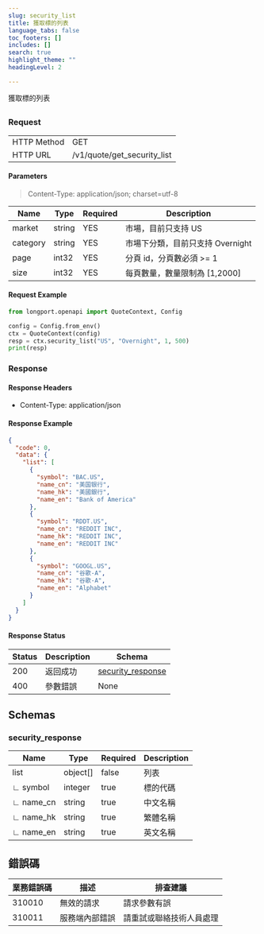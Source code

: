 ```yaml
---
slug: security_list
title: 獲取標的列表
language_tabs: false
toc_footers: []
includes: []
search: true
highlight_theme: ""
headingLevel: 2

---
```


獲取標的列表

## 

### Request

<table className="http-basic">
<tbody>
<tr><td className="http-basic-key">HTTP Method</td><td>GET</td></tr>
<tr><td className="http-basic-key">HTTP URL</td><td>/v1/quote/get_security_list
</td></tr>
</tbody>
</table>

#### Parameters

> Content-Type: application/json; charset=utf-8

| Name     | Type   | Required | Description                      |
| -------- | ------ | -------- | -------------------------------- |
| market   | string | YES      | 市場，目前只支持 US              |
| category | string | YES      | 市場下分類，目前只支持 Overnight |
| page     | int32  | YES      | 分頁 id，分頁數必須 >= 1         |
| size     | int32  | YES      | 每頁數量，數量限制為 [1,2000]    |

#### Request Example

```python
from longport.openapi import QuoteContext, Config

config = Config.from_env()
ctx = QuoteContext(config)
resp = ctx.security_list("US", "Overnight", 1, 500)
print(resp)
```

### Response

#### Response Headers

- Content-Type: application/json

#### Response Example

```json
{
  "code": 0,
  "data": {
    "list": [
      {
        "symbol": "BAC.US",
        "name_cn": "美国银行",
        "name_hk": "美國銀行",
        "name_en": "Bank of America"
      },
      {
        "symbol": "RDDT.US",
        "name_cn": "REDDIT INC",
        "name_hk": "REDDIT INC",
        "name_en": "REDDIT INC"
      },
      {
        "symbol": "GOOGL.US",
        "name_cn": "谷歌-A",
        "name_hk": "谷歌-A",
        "name_en": "Alphabet"
      }
    ]
  }
}
```

#### Response Status

| Status | Description | Schema                                      |
| ------ | ----------- | ------------------------------------------- |
| 200    | 返回成功    | [security_response](#get_security_list_rsp) |
| 400    | 參數錯誤    | None                                        |

<aside className="success">
</aside>

## Schemas

### security_response

<a id="get_security_list_rsp"></a>

| Name      | Type     | Required | Description |
| --------- | -------- | -------- | ----------- |
| list      | object[] | false    | 列表        |
| ∟ symbol  | integer  | true     | 標的代碼    |
| ∟ name_cn | string   | true     | 中文名稱    |
| ∟ name_hk | string   | true     | 繁體名稱    |
| ∟ name_en | string   | true     | 英文名稱    |

## 錯誤碼

| 業務錯誤碼 | 描述           | 排查建議                 |
| ---------- | -------------- | ------------------------ |
| 310010     | 無效的請求     | 請求參數有誤             |
| 310011     | 服務端內部錯誤 | 請重試或聯絡技術人員處理 |